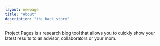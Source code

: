```yaml
---
layout: newpage
title: "About"
description: "the back story"
---
```


Project Pages is a research blog tool that allows you to quickly show your latest results to an advisor, collaborators or your mom.
	